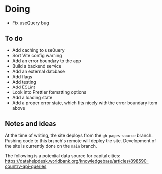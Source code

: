 # Doing

-   Fix useQuery bug

## To do

-   Add caching to useQuery
-   Sort Vite config warning
-   Add an error boundary to the app
-   Build a backend service
-   Add an external database
-   Add flags
-   Add testing
-   Add ESLint
-   Look into Prettier formatting options
-   Add a loading state
-   Add a proper error state, which fits nicely with the error boundary item above

## Notes and ideas

At the time of writing, the site deploys from the `gh-pages-source` branch. Pushing code to this branch's remote will deploy the site. Development of the site is currently done on the `main` branch.

The following is a potential data source for capital cities: https://datahelpdesk.worldbank.org/knowledgebase/articles/898590-country-api-queries
